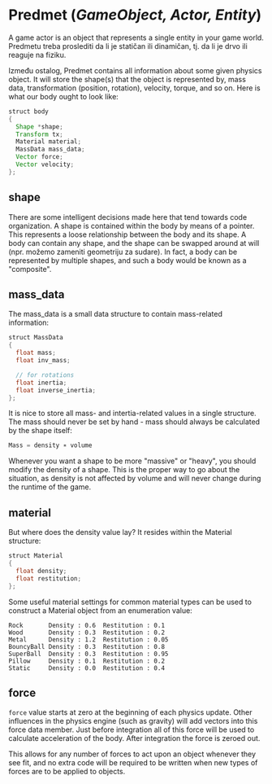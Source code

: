 # Predmet (*GameObject, Actor, Entity*)

A game actor is an object that represents a single entity in your game world. Predmetu treba proslediti da li je statičan ili dinamičan, tj. da li je drvo ili reaguje na fiziku.

Između ostalog, Predmet contains all information about some given physics object. It will store the shape(s) that the object is represented by, mass data, transformation (position, rotation), velocity, torque, and so on. Here is what our body ought to look like:

```java
struct body
{
  Shape *shape;
  Transform tx;
  Material material;
  MassData mass_data;
  Vector force;
  Vector velocity;
};
```

## shape

There are some intelligent decisions made here that tend towards  code organization. A shape is contained within the body by means of a pointer. This represents a loose relationship between the body and its shape. A body can contain any shape, and the shape can be swapped around at will (npr. možemo zameniti geometriju za sudare). In fact, a body can be represented by multiple shapes, and such a body would be known as a "composite".

## mass_data

The mass_data is a small data structure to contain mass-related information:
```java
struct MassData
{
  float mass;
  float inv_mass;

  // for rotations
  float inertia;
  float inverse_inertia;
};
```

It is nice to store all mass- and intertia-related values in a single structure. The mass should never be set by hand - mass should always be calculated by the shape itself:

```java
Mass = density ∗ volume
```

Whenever you want a shape to be more "massive" or "heavy", you should modify the density of a shape. This is the proper way to go about the situation, as density is not affected by volume and will never change during the runtime of the game.

## material

But where does the density value lay? It resides within the Material structure:
```java
struct Material
{
  float density;
  float restitution;
};
```
Some useful material settings for common material types can be used to construct a Material object from an enumeration value:
```
Rock       Density : 0.6  Restitution : 0.1
Wood       Density : 0.3  Restitution : 0.2
Metal      Density : 1.2  Restitution : 0.05
BouncyBall Density : 0.3  Restitution : 0.8
SuperBall  Density : 0.3  Restitution : 0.95
Pillow     Density : 0.1  Restitution : 0.2
Static     Density : 0.0  Restitution : 0.4
```

## force

`force` value starts at zero at the beginning of each physics update. Other influences in the physics engine (such as gravity) will add vectors into this force data member. Just before integration all of this force will be used to calculate acceleration of the body. After integration the force is zeroed out.

This allows for any number of forces to act upon an object whenever they see fit, and no extra code will be required to be written when new types of forces are to be applied to objects.
